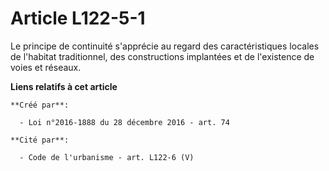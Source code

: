 # Article L122-5-1

Le principe de  continuité s'apprécie au regard des caractéristiques locales de  l'habitat traditionnel, des constructions
implantées et de l'existence  de voies et réseaux.

**Liens relatifs à cet article**

	**Créé par**:

	  - Loi n°2016-1888 du 28 décembre 2016 - art. 74

	**Cité par**:

	  - Code de l'urbanisme - art. L122-6 (V)
